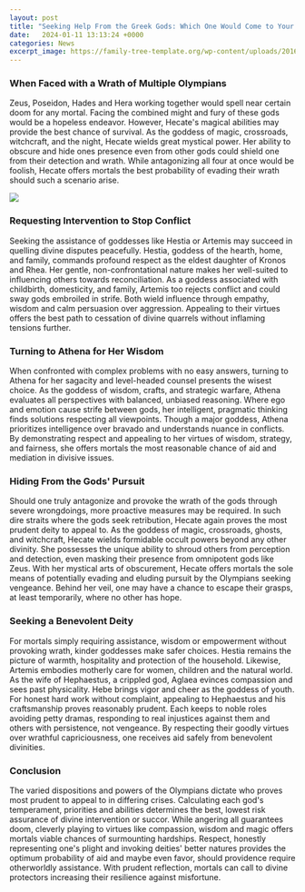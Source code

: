 ```yaml
---
layout: post
title: "Seeking Help From the Greek Gods: Which One Would Come to Your Aid?"
date:   2024-01-11 13:13:24 +0000
categories: News
excerpt_image: https://family-tree-template.org/wp-content/uploads/2016/01/zeus-offspring-tree-greek-goods.jpg
---
```

### When Faced with a Wrath of Multiple Olympians  
Zeus, Poseidon, Hades and Hera working together would spell near certain doom for any mortal. Facing the combined might and fury of these gods would be a hopeless endeavor. However, Hecate's magical abilities may provide the best chance of survival. As the goddess of magic, crossroads, witchcraft, and the night, Hecate wields great mystical power. Her ability to obscure and hide ones presence even from other gods could shield one from their detection and wrath. While antagonizing all four at once would be foolish, Hecate offers mortals the best probability of evading their wrath should such a scenario arise.


![](https://family-tree-template.org/wp-content/uploads/2016/01/zeus-offspring-tree-greek-goods.jpg)
### Requesting Intervention to Stop Conflict
Seeking the assistance of goddesses like Hestia or Artemis may succeed in quelling divine disputes peacefully. Hestia, goddess of the hearth, home, and family, commands profound respect as the eldest daughter of Kronos and Rhea. Her gentle, non-confrontational nature makes her well-suited to influencing others towards reconciliation. As a goddess associated with childbirth, domesticity, and family, Artemis too rejects conflict and could sway gods embroiled in strife. Both wield influence through empathy, wisdom and calm persuasion over aggression. Appealing to their virtues offers the best path to cessation of divine quarrels without inflaming tensions further.  

### Turning to Athena for Her Wisdom
When confronted with complex problems with no easy answers, turning to Athena for her sagacity and level-headed counsel presents the wisest choice. As the goddess of wisdom, crafts, and strategic warfare, Athena evaluates all perspectives with balanced, unbiased reasoning. Where ego and emotion cause strife between gods, her intelligent, pragmatic thinking finds solutions respecting all viewpoints. Though a major goddess, Athena prioritizes intelligence over bravado and understands nuance in conflicts. By demonstrating respect and appealing to her virtues of wisdom, strategy, and fairness, she offers mortals the most reasonable chance of aid and mediation in divisive issues.

### Hiding From the Gods' Pursuit
Should one truly antagonize and provoke the wrath of the gods through severe wrongdoings, more proactive measures may be required. In such dire straits where the gods seek retribution, Hecate again proves the most prudent deity to appeal to. As the goddess of magic, crossroads, ghosts, and witchcraft, Hecate wields formidable occult powers beyond any other divinity. She possesses the unique ability to shroud others from perception and detection, even masking their presence from omnipotent gods like Zeus. With her mystical arts of obscurement, Hecate offers mortals the sole means of potentially evading and eluding pursuit by the Olympians seeking vengeance. Behind her veil, one may have a chance to escape their grasps, at least temporarily, where no other has hope.

### Seeking a Benevolent Deity  
For mortals simply requiring assistance, wisdom or empowerment without provoking wrath, kinder goddesses make safer choices. Hestia remains the picture of warmth, hospitality and protection of the household. Likewise, Artemis embodies motherly care for women, children and the natural world. As the wife of Hephaestus, a crippled god, Aglaea evinces compassion and sees past physicality. Hebe brings vigor and cheer as the goddess of youth. For honest hard work without complaint, appealing to Hephaestus and his craftsmanship proves reasonably prudent. Each keeps to noble roles avoiding petty dramas, responding to real injustices against them and others with persistence, not vengeance. By respecting their goodly virtues over wrathful capriciousness, one receives aid safely from benevolent divinities.  

### Conclusion
The varied dispositions and powers of the Olympians dictate who proves most prudent to appeal to in differing crises. Calculating each god's temperament, priorities and abilities determines the best, lowest risk assurance of divine intervention or succor. While angering all guarantees doom, cleverly playing to virtues like compassion, wisdom and magic offers mortals viable chances of surmounting hardships. Respect, honestly representing one's plight and invoking deities' better natures provides the optimum probability of aid and maybe even favor, should providence require otherworldly assistance. With prudent reflection, mortals can call to divine protectors increasing their resilience against misfortune.